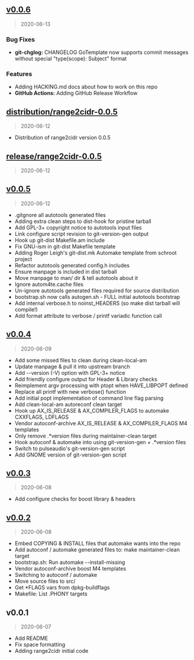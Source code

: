 
<a name="v0.0.6"></a>
## [v0.0.6](https://github.com/trinitronx/range2cidr/compare/distribution/range2cidr-0.0.5...v0.0.6)

> 2020-06-13

### Bug Fixes

* **git-chglog:** CHANGELOG GoTemplate now supports commit messages without special "type(scope): Subject" format

### Features

* Adding HACKING.md docs about how to work on this repo
* **GitHub Actions:** Adding GitHub Release Workflow


<a name="distribution/range2cidr-0.0.5"></a>
## [distribution/range2cidr-0.0.5](https://github.com/trinitronx/range2cidr/compare/release/range2cidr-0.0.5...distribution/range2cidr-0.0.5)

> 2020-06-12

* Distribution of range2cidr version 0.0.5

<a name="release/range2cidr-0.0.5"></a>
## [release/range2cidr-0.0.5](https://github.com/trinitronx/range2cidr/compare/v0.0.5...release/range2cidr-0.0.5)

> 2020-06-12


<a name="v0.0.5"></a>
## [v0.0.5](https://github.com/trinitronx/range2cidr/compare/v0.0.4...v0.0.5)

> 2020-06-12

* .gitgnore all autotools generated files
* Adding extra clean steps to dist-hook for pristine tarball
* Add GPL-3+ copyright notice to autotools input files
* Link configure script revision to git-version-gen output
* Hook up git-dist Makefile.am include
* Fix GNU-ism in git-dist Makefile template
* Adding Roger Leigh's git-dist.mk Automake template from schroot project
* Refactor autotools generated config.h includes
* Ensure manpage is included in dist tarball
* Move manpage to man/ dir & tell autotools about it
* Ignore autom4te.cache files
* Un-ignore autotools generated files required for source distribution
* bootstrap.sh now calls autogen.sh - FULL initial autotools bootstrap
* Add internal verbose.h to noinst_HEADERS (so make dist tarball will compile!)
* Add format attribute to verbose / printf variadic function call

<a name="v0.0.4"></a>
## [v0.0.4](https://github.com/trinitronx/range2cidr/compare/v0.0.3...v0.0.4)

> 2020-06-09

* Add some missed files to clean during clean-local-am
* Update manpage & pull it into upstream branch
* Add --version (-V) option with GPL-3+ notice
* Add friendly configure output for Header & Library checks
* Reimplement argv processing with ptopt when HAVE_LIBPOPT defined
* Replace all printf with new verbose() function
* Add initial popt implementation of command line flag parsing
* Add clean-local-am autoreconf clean target
* Hook up AX_IS_RELEASE & AX_COMPILER_FLAGS to automake CXXFLAGS, LDFLAGS
* Vendor autoconf-archive AX_IS_RELEASE & AX_COMPILER_FLAGS M4 templates
* Only remove .*version files during maintainer-clean target
* Hook autoconf & automake into using git-version-gen + .*version files
* Switch to pulseaudio's git-version-gen script
* Add GNOME version of git-version-gen script

<a name="v0.0.3"></a>
## [v0.0.3](https://github.com/trinitronx/range2cidr/compare/v0.0.2...v0.0.3)

> 2020-06-08

* Add configure checks for boost library & headers

<a name="v0.0.2"></a>
## [v0.0.2](https://github.com/trinitronx/range2cidr/compare/v0.0.1...v0.0.2)

> 2020-06-08

* Embed COPYING & INSTALL files that automake wants into the repo
* Add autoconf / automake generated files to: make maintainer-clean target
* bootstrap.sh: Run automake --install-missing
* Vendor autoconf-archive boost M4 templates
* Switching to autoconf / automake
* Move source files to src/
* Get *FLAGS vars from dpkg-buildflags
* Makefile: List .PHONY targets

<a name="v0.0.1"></a>
## v0.0.1

> 2020-06-07

* Add README
* Fix space formatting
* Adding range2cidr initial code
